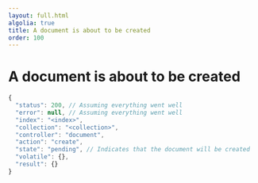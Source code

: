 ```yaml
---
layout: full.html
algolia: true
title: A document is about to be created
order: 100
---
```


# A document is about to be created

```javascript
{
  "status": 200, // Assuming everything went well
  "error": null, // Assuming everything went well
  "index": "<index>",
  "collection": "<collection>",
  "controller": "document",
  "action": "create",
  "state": "pending", // Indicates that the document will be created
  "volatile": {},
  "result": {}
}
```
